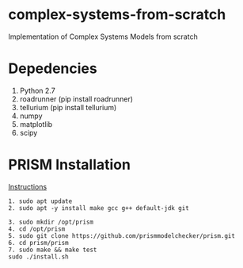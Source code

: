 # complex-systems-from-scratch
Implementation of Complex Systems Models from scratch

# Depedencies
1. Python 2.7
2. roadrunner (pip install roadrunner)
3. tellurium (pip install tellurium)
4. numpy
5. matplotlib
6. scipy

# PRISM Installation
[Instructions](https://www.prismmodelchecker.org/manual/InstallingPRISM/Instructions)
```
1. sudo apt update
2. sudo apt -y install make gcc g++ default-jdk git
```
```
3. sudo mkdir /opt/prism
4. cd /opt/prism
5. sudo git clone https://github.com/prismmodelchecker/prism.git
6. cd prism/prism
7. sudo make && make test
sudo ./install.sh
```
